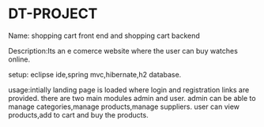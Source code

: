 # DT-PROJECT



Name: shopping cart front end  and shopping cart backend

Description:Its an e comerce website where the user can buy watches online.

setup: eclipse ide,spring mvc,hibernate,h2 database.

usage:intially landing page is loaded where login and registration links are provided.
      there are two main modules admin and user.
      admin can be able to manage categories,manage products,manage suppliers.
      user can view products,add to cart and buy the products.
            
